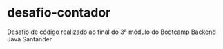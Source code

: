 # desafio-contador
Desafio de código realizado ao final do 3ª módulo do Bootcamp Backend Java Santander
